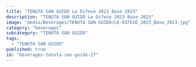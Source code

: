 ```yaml
---
title: "TENUTA SAN GUIDO Le Difese 2023 Base 2023"
description: "TENUTA SAN GUIDO Le Difese 2023 Base 2023"
image: "media/Beverages/TENUTA SAN GUIDO/LE-DIFESE_2023_Base_2023.jpg"
category: "beverages"
subcategory: "TENUTA SAN GUIDO"
tags:
  - "TENUTA SAN GUIDO"
published: true
id: "beverages-tenuta-san-guido-27"
---
```

